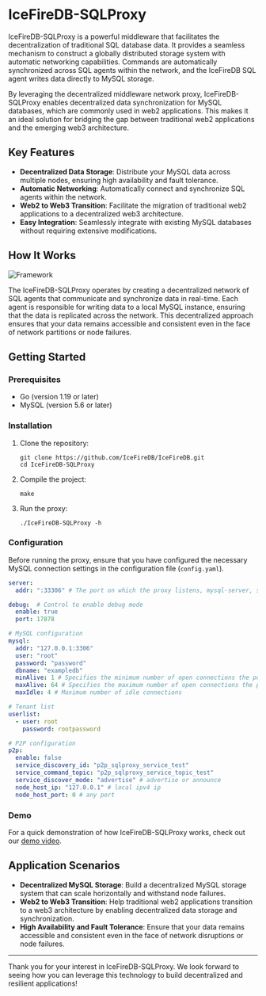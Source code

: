 # IceFireDB-SQLProxy

IceFireDB-SQLProxy is a powerful middleware that facilitates the decentralization of traditional SQL database data. It provides a seamless mechanism to construct a globally distributed storage system with automatic networking capabilities. Commands are automatically synchronized across SQL agents within the network, and the IceFireDB SQL agent writes data directly to MySQL storage.

By leveraging the decentralized middleware network proxy, IceFireDB-SQLProxy enables decentralized data synchronization for MySQL databases, which are commonly used in web2 applications. This makes it an ideal solution for bridging the gap between traditional web2 applications and the emerging web3 architecture.

## Key Features

- **Decentralized Data Storage**: Distribute your MySQL data across multiple nodes, ensuring high availability and fault tolerance.
- **Automatic Networking**: Automatically connect and synchronize SQL agents within the network.
- **Web2 to Web3 Transition**: Facilitate the migration of traditional web2 applications to a decentralized web3 architecture.
- **Easy Integration**: Seamlessly integrate with existing MySQL databases without requiring extensive modifications.

## How It Works

![Framework](./docs/icefiredb-sqlproxy.png)

The IceFireDB-SQLProxy operates by creating a decentralized network of SQL agents that communicate and synchronize data in real-time. Each agent is responsible for writing data to a local MySQL instance, ensuring that the data is replicated across the network. This decentralized approach ensures that your data remains accessible and consistent even in the face of network partitions or node failures.

## Getting Started

### Prerequisites

- Go (version 1.19 or later)
- MySQL (version 5.6 or later)

### Installation

1. Clone the repository:
   ```shell
   git clone https://github.com/IceFireDB/IceFireDB.git
   cd IceFireDB-SQLProxy
   ```

2. Compile the project:
   ```shell
   make
   ```

3. Run the proxy:
   ```shell
   ./IceFireDB-SQLProxy -h
   ```

### Configuration

Before running the proxy, ensure that you have configured the necessary MySQL connection settings in the configuration file (`config.yaml`).

```yaml
server:
  addr: ":33306" # The port on which the proxy listens, mysql-server, supports direct connection of mysql-client

debug:  # Control to enable debug mode
  enable: true
  port: 17878

# MySQL configuration
mysql:
  addr: "127.0.0.1:3306"
  user: "root"
  password: "password"
  dbname: "exampledb"
  minAlive: 1 # Specifies the minimum number of open connections the pool will attempt to maintain
  maxAlive: 64 # Specifies the maximum number of open connections the pool will attempt to maintain
  maxIdle: 4 # Maximum number of idle connections

# Tenant list
userlist:
  - user: root
    password: rootpassword

# P2P configuration
p2p:
  enable: false
  service_discovery_id: "p2p_sqlproxy_service_test"
  service_command_topic: "p2p_sqlproxy_service_topic_test"
  service_discover_mode: "advertise" # advertise or announce
  node_host_ip: "127.0.0.1" # local ipv4 ip
  node_host_port: 0 # any port
```

### Demo

For a quick demonstration of how IceFireDB-SQLProxy works, check out our [demo video](https://user-images.githubusercontent.com/21053373/173170210-df2d1539-acc1-4d93-8695-cc0ddc5d723b.mp4).

## Application Scenarios

- **Decentralized MySQL Storage**: Build a decentralized MySQL storage system that can scale horizontally and withstand node failures.
- **Web2 to Web3 Transition**: Help traditional web2 applications transition to a web3 architecture by enabling decentralized data storage and synchronization.
- **High Availability and Fault Tolerance**: Ensure that your data remains accessible and consistent even in the face of network disruptions or node failures.

---

Thank you for your interest in IceFireDB-SQLProxy. We look forward to seeing how you can leverage this technology to build decentralized and resilient applications!